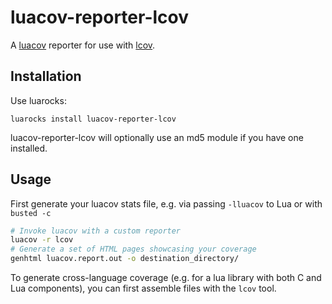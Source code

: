 # luacov-reporter-lcov

A [luacov](https://keplerproject.github.io/luacov/) reporter for use with [lcov](https://github.com/linux-test-project/lcov).

## Installation

Use luarocks:

```
luarocks install luacov-reporter-lcov
```

luacov-reporter-lcov will optionally use an md5 module if you have one installed.


## Usage

First generate your luacov stats file, e.g. via passing `-lluacov` to Lua or with `busted -c`

```sh
# Invoke luacov with a custom reporter
luacov -r lcov
# Generate a set of HTML pages showcasing your coverage
genhtml luacov.report.out -o destination_directory/
```

To generate cross-language coverage (e.g. for a lua library with both C and Lua components), you can first assemble files with the `lcov` tool.
